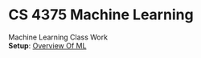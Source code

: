 # CS 4375 Machine Learning
Machine Learning Class Work
<br>
**Setup**: [Overview Of ML](https://github.com/yanshiyou123/Machine-Learning/blob/main/Overview%20of%20ML.pdf)
